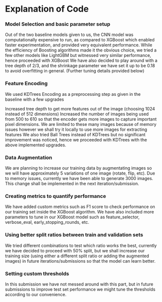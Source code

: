 # Explanation of Code

### Model Selection and basic parameter setup
Out of the two baseline models given to us, the CNN model was computationally expensive to run, as compared to XGBoost which enabled faster experimentation, and provided very equivalent performance.
While the efficiency of Boosting algorithms made it the obvious choice, we tried a few other models like LightGBM but witnessed very similar performance, hence proceeded with XGBoost
We have also decided to play around with a tree depth of 2/3, and the shrinkage parameter we have set it up to be 0.18 to avoid overfitting in general. (Further tuning details provided below)

### Feature Encoding
We used KDTrees Encoding as a preprocessing step as given in the baseline with a few upgrades

Increased tree depth to get more features out of the image (choosing 1024 instead of 512 dimensions)
Increased the number of images being used from 500 to 610 so that the encoder gets more images to capture important pixel dimensions. We are limited to these many images because of memory issues however we shall try it locally to use more images for extracting features
We also tried Ball Trees instead of KDTrees but no significant improvement was noticed, hence we proceeded with KDTrees with the above implemented upgrades.

### Data Augmentation
We are planning to increase our training data by augmentating images so we will have approximately 5 variations of one image (rotate, flip, etc). Due to memory issues, currently we have been able to generate 3000 images. This change shall be implemented in the next iteration/submission.

### Creating metrics to quantify performance
We have added custom metrics such as F1 score to check performance on our training set inside the XGBoost algorithm. 
We have also included more parameters to tune in our XGBoost model such as feature_selector, verbose_eval, early_stopping_rounds, etc.


### Using better split ratios between train and validation sets
We tried different combinations to test which ratio works the best, currently we have decided to proceed with 50% split, but we shall increase our training size (using either a different split ratio or adding the augmented images) in future iterations/submissions so that the model can learn better.


### Setting custom thresholds 
In this submission we have not messed around with this part, but in future submissions to improve test set performance we might tune the thresholds according to our convenience.